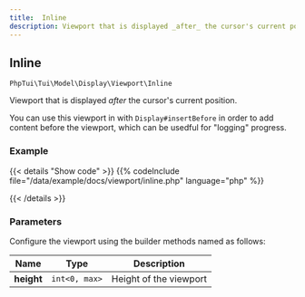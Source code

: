 ```yaml
---
title:  Inline
description: Viewport that is displayed _after_ the cursor's current position.
---
```

##  Inline

`PhpTui\Tui\Model\Display\Viewport\Inline`

Viewport that is displayed _after_ the cursor's current position.


You can use this viewport in with `Display#insertBefore` in order to add content
before the viewport, which can be usedful for "logging" progress.

### Example

{{< details "Show code"  >}}
{{% codeInclude file="/data/example/docs/viewport/inline.php" language="php" %}}

{{< /details >}}
### Parameters

Configure the viewport using the builder methods named as follows:

| Name | Type | Description |
| --- | --- | --- |
| **height** | `int<0, max>` | Height of the viewport |